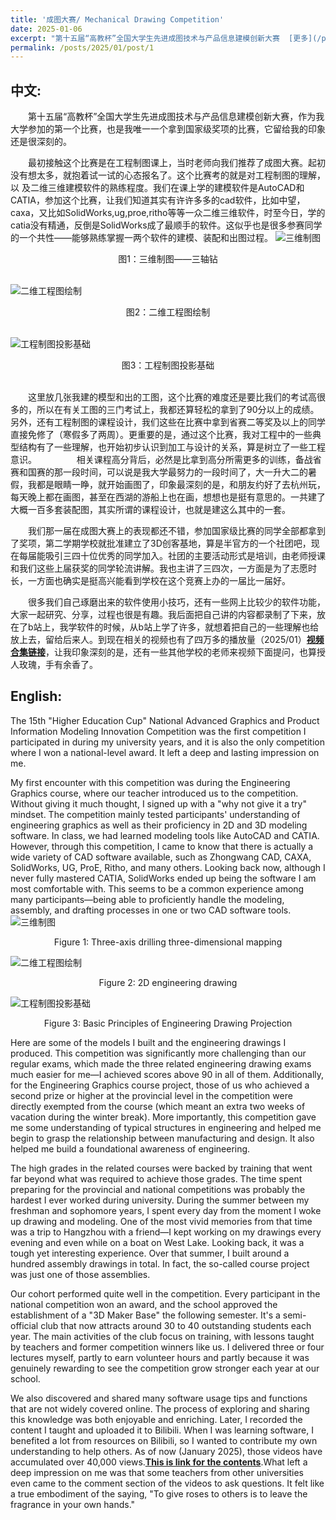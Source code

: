 ```yaml
---
title: '成图大赛/ Mechanical Drawing Competition'
date: 2025-01-06
excerpt: "第十五届“高教杯”全国大学生先进成图技术与产品信息建模创新大赛  [更多](/posts/2025/01/post/1)<br>The 15th “Higher Education Cup” National Advanced Graphics and Product Information Modeling Innovation Competition  [more](/posts/2025/01/post/1)"
permalink: /posts/2025/01/post/1
---
```

## 中文:
　　第十五届“高教杯”全国大学生先进成图技术与产品信息建模创新大赛，作为我大学参加的第一个比赛，也是我唯一一个拿到国家级奖项的比赛，它留给我的印象还是很深刻的。  

　　最初接触这个比赛是在工程制图课上，当时老师向我们推荐了成图大赛。起初没有想太多，就抱着试一试的心态报名了。这个比赛考的就是对工程制图的理解，以
及二维三维建模软件的熟练程度。我们在课上学的建模软件是AutoCAD和CATIA，参加这个比赛，让我们知道其实有许许多多的cad软件，比如中望，caxa，又比如SolidWorks,ug,proe,ritho等等一众二维三维软件，时至今日，学的catia没有精通，反倒是SolidWorks成了最顺手的软件。这似乎也是很多参赛同学的一个共性——能够熟练掌握一两个软件的建模、装配和出图过程。
![三维制图](/assets/images/三维制图.png)
<center>图1：三维制图——三轴钻</center><br>


![二维工程图绘制](/assets/images/二维工程图绘制.png)
<center>图2：二维工程图绘制</center><br>


![工程制图投影基础](/assets/images/工程制图投影基础.png)
<center>图3：工程制图投影基础</center><br>

　　这里放几张我建的模型和出的工图，这个比赛的难度还是要比我们的考试高很多的，所以在有关工图的三门考试上，我都还算轻松的拿到了90分以上的成绩。另外，还有工程制图的课程设计，我们这些在比赛中拿到省赛二等奖及以上的同学直接免修了（寒假多了两周）。更重要的是，通过这个比赛，我对工程中的一些典型结构有了一些理解，也开始初步认识到加工与设计的关系，算是树立了一些工程意识。
　　
　　相关课程高分背后，必然是比拿到高分所需更多的训练，备战省赛和国赛的那一段时间，可以说是我大学最努力的一段时间了，大一升大二的暑假，我都是眼睛一睁，就开始画图了，印象最深刻的是，和朋友约好了去杭州玩，每天晚上都在画图，甚至在西湖的游船上也在画，想想也是挺有意思的。一共建了大概一百多套装配图，其实所谓的课程设计，也就是建这么其中的一套。

　　我们那一届在成图大赛上的表现都还不错，参加国家级比赛的同学全部都拿到了奖项，第二学期学校就批准建立了3D创客基地，算是半官方的一个社团吧，现在每届能吸引三四十位优秀的同学加入。社团的主要活动形式是培训，由老师授课和我们这些上届获奖的同学轮流讲解。我也主讲了三四次，一方面是为了志愿时长，一方面也确实是挺高兴能看到学校在这个竞赛上办的一届比一届好。<br>

　　很多我们自己琢磨出来的软件使用小技巧，还有一些网上比较少的软件功能，大家一起研究、分享，过程也很是有趣。我后面把自己讲的内容都录制了下来，放在了b站上，我学软件的时候，从b站上学了许多，就想着把自己的一些理解也给放上去，留给后来人。到现在相关的视频也有了四万多的播放量（2025/01）[**视频合集链接**](https://space.bilibili.com/1330787288/channel/collectiondetail?sid=4448394&spm_id_from=333.788.0.0)，让我印象深刻的是，还有一些其他学校的老师来视频下面提问，也算授人玫瑰，手有余香了。  
  <!-- 确保没有未关闭的标签 -->
## English: <!-- 这是标题 -->

The 15th "Higher Education Cup" National Advanced Graphics and Product Information Modeling Innovation Competition was the first competition I participated in during my university years, and it is also the only competition where I won a national-level award. It left a deep and lasting impression on me.

My first encounter with this competition was during the Engineering Graphics course, where our teacher introduced us to the competition. Without giving it much thought, I signed up with a "why not give it a try" mindset. The competition mainly tested participants' understanding of engineering graphics as well as their proficiency in 2D and 3D modeling software. In class, we had learned modeling tools like AutoCAD and CATIA. However, through this competition, I came to know that there is actually a wide variety of CAD software available, such as Zhongwang CAD, CAXA, SolidWorks, UG, ProE, Ritho, and many others. Looking back now, although I never fully mastered CATIA, SolidWorks ended up being the software I am most comfortable with. This seems to be a common experience among many participants—being able to proficiently handle the modeling, assembly, and drafting processes in one or two CAD software tools.
![三维制图](/assets/images/三维制图.png)
<center>Figure 1: Three-axis drilling three-dimensional mapping</center>


![二维工程图绘制](/assets/images/二维工程图绘制.png)
<center>Figure 2: 2D engineering drawing</center>


![工程制图投影基础](/assets/images/工程制图投影基础.png)
<center>Figure 3: Basic Principles of Engineering Drawing Projection</center>

Here are some of the models I built and the engineering drawings I produced. This competition was significantly more challenging than our regular exams, which made the three related engineering drawing exams much easier for me—I achieved scores above 90 in all of them. Additionally, for the Engineering Graphics course project, those of us who achieved a second prize or higher at the provincial level in the competition were directly exempted from the course (which meant an extra two weeks of vacation during the winter break). More importantly, this competition gave me some understanding of typical structures in engineering and helped me begin to grasp the relationship between manufacturing and design. It also helped me build a foundational awareness of engineering.

The high grades in the related courses were backed by training that went far beyond what was required to achieve those grades. The time spent preparing for the provincial and national competitions was probably the hardest I ever worked during university. During the summer between my freshman and sophomore years, I spent every day from the moment I woke up drawing and modeling. One of the most vivid memories from that time was a trip to Hangzhou with a friend—I kept working on my drawings every evening and even while on a boat on West Lake. Looking back, it was a tough yet interesting experience. Over that summer, I built around a hundred assembly drawings in total. In fact, the so-called course project was just one of those assemblies.

Our cohort performed quite well in the competition. Every participant in the national competition won an award, and the school approved the establishment of a "3D Maker Base" the following semester. It's a semi-official club that now attracts around 30 to 40 outstanding students each year. The main activities of the club focus on training, with lessons taught by teachers and former competition winners like us. I delivered three or four lectures myself, partly to earn volunteer hours and partly because it was genuinely rewarding to see the competition grow stronger each year at our school.

We also discovered and shared many software usage tips and functions that are not widely covered online. The process of exploring and sharing this knowledge was both enjoyable and enriching. Later, I recorded the content I taught and uploaded it to Bilibili. When I was learning software, I benefited a lot from resources on Bilibili, so I wanted to contribute my own understanding to help others. As of now (January 2025), those videos have accumulated over 40,000 views.[**This is link for the contents**](https://space.bilibili.com/1330787288/channel/collectiondetail?sid=4448394&spm_id_from=333.788.0.0).What left a deep impression on me was that some teachers from other universities even came to the comment section of the videos to ask questions. It felt like a true embodiment of the saying, "To give roses to others is to leave the fragrance in your own hands."

